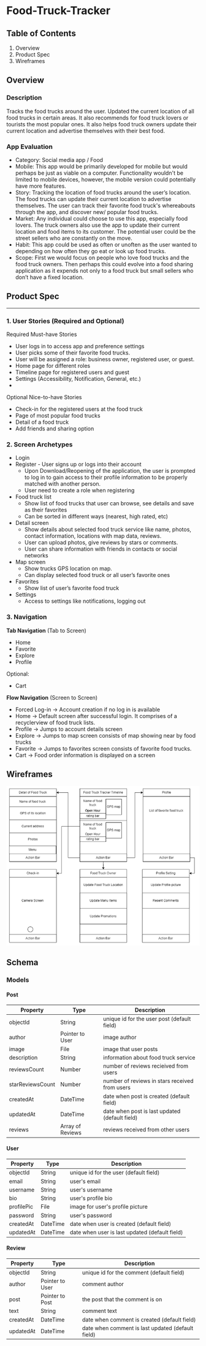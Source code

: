 # Food-Truck-Tracker


## Table of Contents

1. Overview
2. Product Spec
3. Wireframes

## Overview

### Description
Tracks the food trucks around the user. Updated the current location of all food trucks in certain areas. It also recommends for food truck lovers or tourists the most popular ones. It also helps food truck owners update their current location and advertise themselves with their best food. 

### App Evaluation

* Category: Social media app / Food
* Mobile: This app would be primarily developed for mobile but would perhaps be just as viable on a computer. Functionality wouldn't be limited to mobile devices, however, the mobile version could potentially have more features.
* Story: Tracking the location of food trucks around the user’s location. The food trucks can update their current location to advertise themselves. The user can track their favorite food truck's whereabouts through the app, and discover new/ popular food trucks.
* Market: Any individual could choose to use this app, especially food lovers. The truck owners also use the app to update their current location and food items to its customer. The potential user could be the street sellers who are constantly on the move.
* Habit: This app could be used as often or unoften as the user wanted to depending on how often they go eat or look up food trucks.
* Scope: First we would focus on people who love food trucks and the food truck owners.  Then perhaps this could evolve into a food sharing application as it expends not only to a food truck but small sellers who don’t have a fixed location. 

## Product Spec
---

### 1. User Stories (Required and Optional)

Required Must-have Stories
  * User logs in to access app and preference settings
  * User picks some of their favorite food trucks. 
  * User will be assigned a role:  business owner, registered user, or guest.
  * Home page for different roles
  * Timeline page for registered users and guest
  * Settings (Accessibility, Notification, General, etc.)
  * 
Optional Nice-to-have Stories
  * Check-in for the registered users at the food truck 
  * Page of most popular food trucks
  * Detail of a food truck
  * Add friends and sharing option

### 2. Screen Archetypes
* Login 
* Register - User signs up or logs into their account
   * Upon Download/Reopening of the application, the user is prompted to log in to gain access to their profile information to be properly matched with another person. 
   * User need to create a role when registering
* Food truck list
    * Show list of food trucks that user can browse, see details and save as their favorites
    * Can be sorted in different ways (nearest, high rated, etc)
* Detail screen
    * Show details about selected food truck service like name, photos, contact information, locations with map data, reviews.
    * User can upload photos, give reviews by stars or comments.
    * User can share information with friends in contacts or social networks
* Map screen
    * Show trucks GPS location on map.
    * Can display selected food truck or all user’s favorite ones
* Favorites
    * Show list of user’s favorite food truck
* Settings
    * Access to settings like notifications, logging out
    
### 3. Navigation
**Tab Navigation** (Tab to Screen)
* Home
* Favorite
* Explore
* Profile

Optional:
* Cart

**Flow Navigation** (Screen to Screen)
* Forced Log-in -> Account creation if no log in is available
* Home -> Default screen after successful login.  It comprises of a recyclerview of food truck lists.
* Profile -> Jumps to account details screen
* Explore -> Jumps to map screen consists of map showing near by food trucks 
* Favorite -> Jumps to favorites screen consists of favorite food trucks.
* Cart -> Food order information is displayed on a screen

## Wireframes

![](https://github.com/vinhnghiemcr/Food-Truck-Tracker/blob/main/wireframe.drawio%20(3).png?raw=true)

## Schema 
### Models
#### Post
   | Property      | Type     | Description |
   | ------------- | -------- | ------------|
   | objectId      | String   | unique id for the user post (default field)    |
   | author        | Pointer to User| image author |
   | image         | File     | image that user posts |
   | description       | String   | information about food truck service |
   | reviewsCount | Number   | number of reviews recieived from users |
   | starReviewsCount    | Number   | number of reviews in stars received from users |
   | createdAt     | DateTime | date when post is created (default field) |
   | updatedAt     | DateTime | date when post is last updated (default field) |
   | reviews | Array of Reviews  | reviews received from other users |
#### User
   | Property      | Type     | Description |
   | ------------- | -------- | ------------|
   | objectId      | String   | unique id for the user (default field) |
   | email        | String | user's email |
   | username        | String | user's username |
   | bio        | String | user's profile bio |
   | profilePic         | File     | image for user's profile picture |
   | password       | String   | user's password |
   | createdAt     | DateTime | date when user is created (default field) |
   | updatedAt     | DateTime | date when user is last updated (default field) |
#### Review
   | Property      | Type     | Description |
   | ------------- | -------- | ------------|
   | objectId      | String   | unique id for the comment (default field) |
   | author        | Pointer to User| comment author |
   | post        | Pointer to Post| the post that the comment is on |
   | text       | String   | comment text |
   | createdAt     | DateTime | date when comment is created (default field) |
   | updatedAt     | DateTime | date when comment is last updated (default field) |






